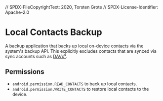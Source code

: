 // SPDX-FileCopyrightText: 2020, Torsten Grote 
// SPDX-License-Identifier: Apache-2.0


# Local Contacts Backup

A backup application that backs up local on-device contacts via the system's backup API.
This explicitly excludes contacts that are synced via sync accounts
such as [DAVx⁵](https://www.davx5.com/).

## Permissions

* `android.permission.READ_CONTACTS` to back up local contacts.
* `android.permission.WRITE_CONTACTS` to restore local contacts to the device.
